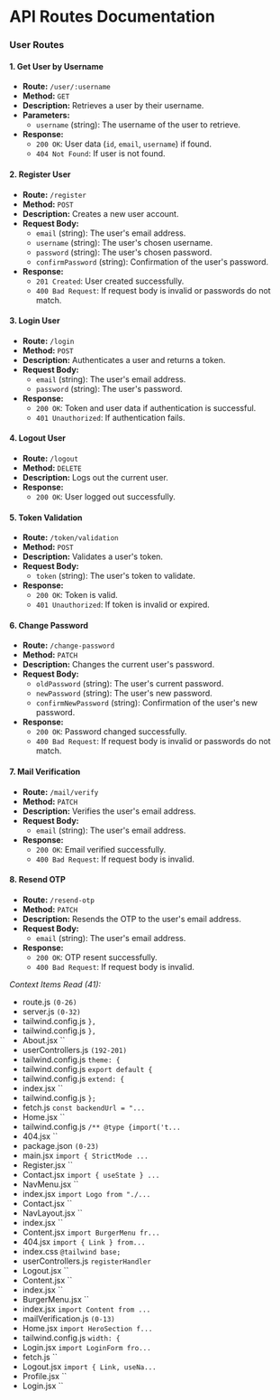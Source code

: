 # **API Routes Documentation**

### User Routes

#### 1. Get User by Username

- **Route:** `/user/:username`
- **Method:** `GET`
- **Description:** Retrieves a user by their username.
- **Parameters:**
  - `username` (string): The username of the user to retrieve.
- **Response:**
  - `200 OK`: User data (`id`, `email`, `username`) if found.
  - `404 Not Found`: If user is not found.

#### 2. Register User

- **Route:** `/register`
- **Method:** `POST`
- **Description:** Creates a new user account.
- **Request Body:**
  - `email` (string): The user's email address.
  - `username` (string): The user's chosen username.
  - `password` (string): The user's chosen password.
  - `confirmPassword` (string): Confirmation of the user's password.
- **Response:**
  - `201 Created`: User created successfully.
  - `400 Bad Request`: If request body is invalid or passwords do not match.

#### 3. Login User

- **Route:** `/login`
- **Method:** `POST`
- **Description:** Authenticates a user and returns a token.
- **Request Body:**
  - `email` (string): The user's email address.
  - `password` (string): The user's password.
- **Response:**
  - `200 OK`: Token and user data if authentication is successful.
  - `401 Unauthorized`: If authentication fails.

#### 4. Logout User

- **Route:** `/logout`
- **Method:** `DELETE`
- **Description:** Logs out the current user.
- **Response:**
  - `200 OK`: User logged out successfully.

#### 5. Token Validation

- **Route:** `/token/validation`
- **Method:** `POST`
- **Description:** Validates a user's token.
- **Request Body:**
  - `token` (string): The user's token to validate.
- **Response:**
  - `200 OK`: Token is valid.
  - `401 Unauthorized`: If token is invalid or expired.

#### 6. Change Password

- **Route:** `/change-password`
- **Method:** `PATCH`
- **Description:** Changes the current user's password.
- **Request Body:**
  - `oldPassword` (string): The user's current password.
  - `newPassword` (string): The user's new password.
  - `confirmNewPassword` (string): Confirmation of the user's new password.
- **Response:**
  - `200 OK`: Password changed successfully.
  - `400 Bad Request`: If request body is invalid or passwords do not match.

#### 7. Mail Verification

- **Route:** `/mail/verify`
- **Method:** `PATCH`
- **Description:** Verifies the user's email address.
- **Request Body:**
  - `email` (string): The user's email address.
- **Response:**
  - `200 OK`: Email verified successfully.
  - `400 Bad Request`: If request body is invalid.

#### 8. Resend OTP

- **Route:** `/resend-otp`
- **Method:** `PATCH`
- **Description:** Resends the OTP to the user's email address.
- **Request Body:**
  - `email` (string): The user's email address.
- **Response:**
  - `200 OK`: OTP resent successfully.
  - `400 Bad Request`: If request body is invalid.

_Context Items Read (41):_

- route.js `(0-26)`
- server.js `(0-32)`
- tailwind.config.js `},`
- tailwind.config.js `},`
- About.jsx ``
- userControllers.js `(192-201)`
- tailwind.config.js `theme: {`
- tailwind.config.js `export default {`
- tailwind.config.js `extend: {`
- index.jsx ``
- tailwind.config.js `};`
- fetch.js `const backendUrl = "...`
- Home.jsx ``
- tailwind.config.js `/** @type {import('t...`
- 404.jsx ``
- package.json `(0-23)`
- main.jsx `import { StrictMode ...`
- Register.jsx ``
- Contact.jsx `import { useState } ...`
- NavMenu.jsx ``
- index.jsx `import Logo from "./...`
- Contact.jsx ``
- NavLayout.jsx ``
- index.jsx ``
- Content.jsx `import BurgerMenu fr...`
- 404.jsx `import { Link } from...`
- index.css `@tailwind base;`
- userControllers.js `registerHandler`
- Logout.jsx ``
- Content.jsx ``
- index.jsx ``
- BurgerMenu.jsx ``
- index.jsx `import Content from ...`
- mailVerification.js `(0-13)`
- Home.jsx `import HeroSection f...`
- tailwind.config.js `width: {`
- Login.jsx `import LoginForm fro...`
- fetch.js ``
- Logout.jsx `import { Link, useNa...`
- Profile.jsx ``
- Login.jsx ``
